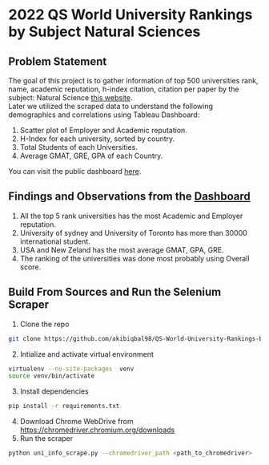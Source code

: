 # 2022 QS World University Rankings by Subject Natural Sciences


## Problem Statement
The goal of this project is to gather information of top 500 universities rank, name, academic reputation, h-index citation, citation per paper by the subject: Natural Science [this website](https://www.topuniversities.com/university-rankings/university-subject-rankings/2022/natural-sciences#university-rankings-indicators). <br/> 
Later we utilized the scraped data to understand the following demographics and correlations using Tableau Dashboard: 

1. Scatter plot of Employer and Academic reputation. 
2. H-Index  for each university, sorted by country.
3. Total Students of each Universities. 
4. Average GMAT, GRE, GPA of each Country. 

You can visit the public dashboard [here](https://public.tableau.com/app/profile/md.akib.iqbal.majumder/viz/WorldUniversitydemographyofNaturalSciencesSubject/Dashboard1). 

## Findings and Observations from the [Dashboard](https://public.tableau.com/app/profile/md.akib.iqbal.majumder/viz/WorldUniversitydemographyofNaturalSciencesSubject/Dashboard1)
1. All the top 5 rank universities has the most Academic and Employer reputation.
2. University of sydney and University of Toronto has more than 30000 international student.
3. USA and New Zeland has the most average GMAT, GPA, GRE.
4. The ranking of the universities was done most probably using Overall score.


## Build From Sources and Run the Selenium Scraper
1. Clone the repo
```bash
git clone https://github.com/akibiqbal98/QS-World-University-Rankings-by-Subject-2022-Natural-Sciences
```
2. Intialize and activate virtual environment
```bash
virtualenv --no-site-packages  venv
source venv/bin/activate
```
3. Install dependencies
```bash
pip install -r requirements.txt
```
4. Download Chrome WebDrive from https://chromedriver.chromium.org/downloads 
5. Run the scraper
```bash
python uni_info_scrape.py --chromedriver_path <path_to_chromedriver>
```


